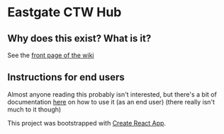 # Eastgate CTW Hub

## Why does this exist? What is it?

See the [front page of the wiki](https://github.com/margeobur/eastgate-cwt/wiki/Home)

## Instructions for end users

Almost anyone reading this probably isn't interested, but there's a bit of documentation [here](https://github.com/margeobur/eastgate-cwt/wiki/Instructions-for-use) on how to use it (as an end user) (there really isn't much to it though)


This project was bootstrapped with [Create React App](https://github.com/facebook/create-react-app).
